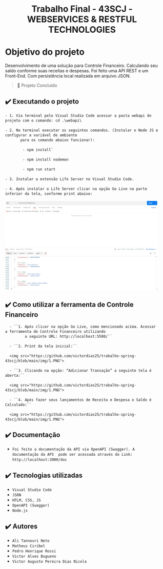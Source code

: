 
# <h1 align="center"> Trabalho Final - 43SCJ - WEBSERVICES & RESTFUL TECHNOLOGIES </h1>

# Objetivo do projeto

Desenvolvimento de uma solução para Controle Financeiro. Calculando seu saldo conforme suas receitas e despesas. Foi feito uma API REST e um Front-End. Com persistência local realizada em arquivo JSON.

> :construction: Projeto Concluído
  
## ✔️ Executando o projeto

    - 1. Via terminal pelo Visual Studio Code acessar a pasta webapi do projeto com o comando: cd .\webapi\ 

    - 2. No terminal executar os seguintes comandos. (Instalar o Node JS e configurar a variável de ambiente 
           para os comando abaixo funcionar):

            - npm install`

            - npm install nodemon 

            - npm run start 

    - 3. Instalar a extensão Life Server no Visual Studio Code. 

    - 4. Após instalar o Life Server clicar na opção Go Live na parte inferior da tela, conforme print abaixo: 
  
 <img src="https://github.com/victordias25/trabalho-spring-43scj/blob/main/img/1.PNG">
 
 
 ## ✔️ Como utilizar a ferramenta de Controle Financeiro  

      - ``1. Após clicar na opção Go Live, como mencionado acima. Acessar a ferramenta de Controle Financeiro utilizando 
             a seguinte URL: http://localhost:5500/`` 

      - ``2. Print da tela inicial:`` 

      <img src="https://github.com/victordias25/trabalho-spring-43scj/blob/main/img/1.PNG">

      - ``3. Clicando na opção: “Adicionar Transação” a seguinte tela é aberta:``

      <img src="https://github.com/victordias25/trabalho-spring-43scj/blob/main/img/1.PNG">

      - ``4. Após fazer seus lançamentos de Receita e Despesa o Saldo é Calculado:``

      <img src="https://github.com/victordias25/trabalho-spring-43scj/blob/main/img/1.PNG">


## ✔️ Documentação

- ``Foi feito a documentação da API via OpenAPI (Swagger). A documentação da API  pode ser acessada através
    do Link: http://localhost:3000/doc`` 

## ✔️ Tecnologias utilizadas

- ``Visual Studio Code``
- ``JSON``
- ``HTLM, CSS, JS``
- ``OpenAPI (Swagger)``  
- ``Node.js`` 

## ✔️ Autores

- ``Ali Tannouri Neto``
- ``Matheus Ciribel``
- ``Pedro Henrique Rossi``
- ``Victor Alves Bugueno``
- ``Victor Augusto Pereira Dias Nicola``
